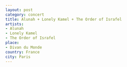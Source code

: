 ```yaml
---
layout: post
category: concert
title: Alunah + Lonely Kamel + The Order of Israfel
artists: 
- Alunah
- Lonely Kamel
- The Order of Israfel
place: 
- Divan du Monde
country: France
city: Paris
---
```


